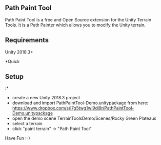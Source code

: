 ## **Path Paint Tool**

Path Paint Tool is a free and Open Source extension for the Unity Terrain Tools. It is a Path Painter which allows you to modify the Unity terrain.

## Requirements

Unity 2018.3+

*Quick 

## Setup

:*

* create a new Unity 2018.3 project
* download and import PathPaintTool-Demo.unitypackage from here:
   https://www.dropbox.com/s/l7g5twg1wl9di9r/PathPaintTool-Demo.unitypackage
* open the demo scene TerrainToolsDemo/Scenes/Rocky Green Plateaus
* select a terrain
* click "paint terrain" -> "Path Paint Tool"

Have Fun :-)
